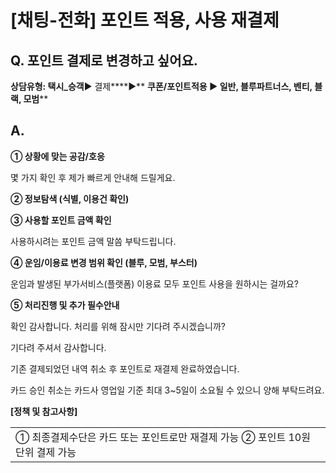 # [채팅-전화] 포인트 적용, 사용 재결제

**Q. 포인트 결제로 변경하고 싶어요.**
------------------------

**상담유형: 택시\_승객**▶ 결제****▶** **쿠폰/포인트적용 ▶ **일반, 블루파트너스, 벤티, 블랙, 모범******

**A.**
------

**① 상황에 맞는 공감/호응**

몇 가지 확인 후 제가 빠르게 안내해 드릴게요.

**② 정보탐색 (식별, 이용건 확인)**

**③ 사용할 포인트 금액 확인**

사용하시려는 포인트 금액 말씀 부탁드립니다.

**④ 운임/이용료 변경 범위 확인 (블루, 모범, 부스터)**

운임과 발생된 부가서비스(플랫폼) 이용료 모두 포인트 사용을 원하시는 걸까요?

**⑤ 처리진행 및 추가 필수안내**

확인 감사합니다. 처리를 위해 잠시만 기다려 주시겠습니까?

기다려 주셔서 감사합니다.

기존 결제되었던 내역 취소 후 포인트로 재결제 완료하였습니다.

카드 승인 취소는 카드사 영업일 기준 최대 3~5일이 소요될 수 있으니 양해 부탁드려요.

**[정책 및 참고사항]**

|  |
| --- |
| ① 최종결제수단은 카드 또는 포인트로만 재결제 가능  ② 포인트 10원 단위 결제 가능 |